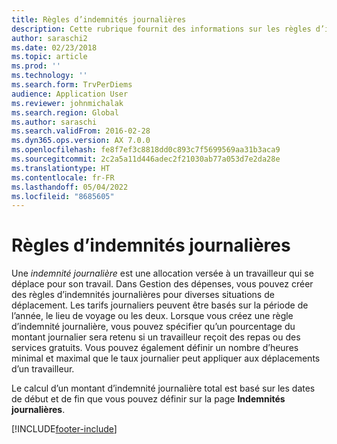 ```yaml
---
title: Règles d’indemnités journalières
description: Cette rubrique fournit des informations sur les règles d’indemnités journalières.
author: saraschi2
ms.date: 02/23/2018
ms.topic: article
ms.prod: ''
ms.technology: ''
ms.search.form: TrvPerDiems
audience: Application User
ms.reviewer: johnmichalak
ms.search.region: Global
ms.author: saraschi
ms.search.validFrom: 2016-02-28
ms.dyn365.ops.version: AX 7.0.0
ms.openlocfilehash: fe8f7ef3c8818dd0c893c7f5699569aa31b3aca9
ms.sourcegitcommit: 2c2a5a11d446adec2f21030ab77a053d7e2da28e
ms.translationtype: HT
ms.contentlocale: fr-FR
ms.lasthandoff: 05/04/2022
ms.locfileid: "8685605"
---
```

# <a name="per-diem-rules"></a>Règles d’indemnités journalières

Une *indemnité journalière* est une allocation versée à un travailleur qui se déplace pour son travail. Dans Gestion des dépenses, vous pouvez créer des règles d’indemnités journalières pour diverses situations de déplacement. Les tarifs journaliers peuvent être basés sur la période de l’année, le lieu de voyage ou les deux. Lorsque vous créez une règle d’indemnité journalière, vous pouvez spécifier qu’un pourcentage du montant journalier sera retenu si un travailleur reçoit des repas ou des services gratuits. Vous pouvez également définir un nombre d’heures minimal et maximal que le taux journalier peut appliquer aux déplacements d’un travailleur.

Le calcul d’un montant d’indemnité journalière total est basé sur les dates de début et de fin que vous pouvez définir sur la page **Indemnités journalières**.


[!INCLUDE[footer-include](../includes/footer-banner.md)]